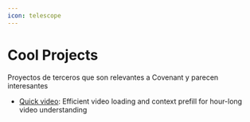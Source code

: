 ```yaml
---
icon: telescope
---
```


# Cool Projects

Proyectos de terceros que son relevantes a Covenant y parecen interesantes

- [Quick video](https://github.com/TIGER-AI-Lab/QuickVideo): 
Efficient video loading and context prefill for hour-long video understanding 
